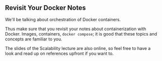 ## Revisit Your Docker Notes

We'll be talking about orchestration of Docker containers. 

Thus make sure that you revisit your notes about containerization with Docker. Images, containers, `docker compose`; it is good that these topics and concepts are familiar to you. 

The slides of the Scalability lecture are also online, so feel free to have a look and read up on references upfront if you want to.
